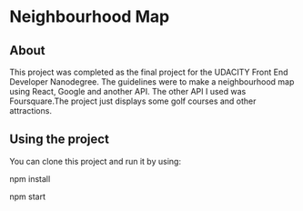 # Neighbourhood Map

## About
This project was completed as the final project for the UDACITY Front End Developer Nanodegree. The guidelines were to make a neighbourhood map using React, Google and another API. The other API I used was Foursquare.The project just displays some golf courses and other attractions. 

## Using the project
You can clone this project and run it by using:

npm install

npm start


